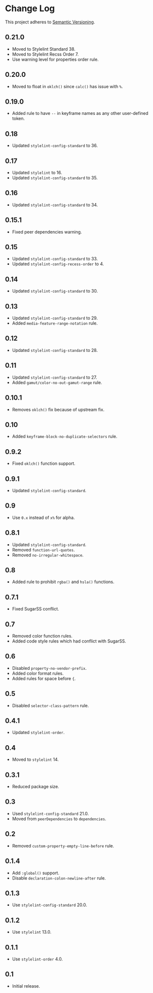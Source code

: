 # Change Log
This project adheres to [Semantic Versioning](http://semver.org/).

## 0.21.0
* Moved to Stylelint Standard 38.
* Moved to Stylelint Recss Order 7.
* Use warning level for properties order rule.

## 0.20.0
* Moved to float in `oklch()` since `calc()` has issue with `%`.

## 0.19.0
* Added rule to have `--` in keyframe names as any other user-defined token.

## 0.18
* Updated `stylelint-config-standard` to 36.

## 0.17
* Updated `stylelint` to 16.
* Updated `stylelint-config-standard` to 35.

## 0.16
* Updated `stylelint-config-standard` to 34.

## 0.15.1
* Fixed peer dependencies warning.

## 0.15
* Updated `stylelint-config-standard` to 33.
* Updated `stylelint-config-recess-order` to 4.

## 0.14
* Updated `stylelint-config-standard` to 30.

## 0.13
* Updated `stylelint-config-standard` to 29.
* Added `media-feature-range-notation` rule.

## 0.12
* Updated `stylelint-config-standard` to 28.

## 0.11
* Updated `stylelint-config-standard` to 27.
* Added `gamut/color-no-out-gamut-range` rule.

## 0.10.1
* Removes `oklch()` fix because of upstream fix.

## 0.10
* Added `keyframe-block-no-duplicate-selectors` rule.

## 0.9.2
* Fixed `oklch()` function support.

## 0.9.1
* Updated `stylelint-config-standard`.

## 0.9
* Use `0.x` instead of `x%` for alpha.

## 0.8.1
* Updated `stylelint-config-standard`.
* Removed `function-url-quotes`.
* Removed `no-irregular-whitespace`.

## 0.8
* Added rule to prohibit `rgba()` and `hsla()` functions.

## 0.7.1
* Fixed SugarSS conflict.

## 0.7
* Removed color function rules.
* Added code style rules which had conflict with SugarSS.

## 0.6
* Disabled `property-no-vendor-prefix`.
* Added color format rules.
* Added rules for space before `{`.

## 0.5
* Disabled `selector-class-pattern` rule.

## 0.4.1
* Updated `stylelint-order`.

## 0.4
* Moved to `stylelint` 14.

## 0.3.1
* Reduced package size.

## 0.3
* Used `stylelint-config-standard` 21.0.
* Moved from `peerDependencies` to `dependencies`.

## 0.2
* Removed `custom-property-empty-line-before` rule.

## 0.1.4
* Add `:global()` support.
* Disable `declaration-colon-newline-after` rule.

## 0.1.3
* Use `stylelint-config-standard` 20.0.

## 0.1.2
* Use `stylelint` 13.0.

## 0.1.1
* Use `stylelint-order` 4.0.

## 0.1
* Initial release.
